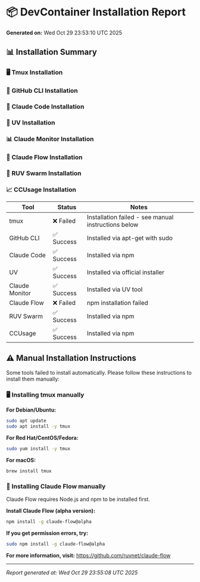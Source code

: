 # 📦 DevContainer Installation Report

**Generated on:** Wed Oct 29 23:53:10 UTC 2025

## 📊 Installation Summary

### 🖥️ Tmux Installation
### 🐙 GitHub CLI Installation
### 🤖 Claude Code Installation
### 🐍 UV Installation
### 📊 Claude Monitor Installation
### 🌊 Claude Flow Installation
### 🐝 RUV Swarm Installation
### 📈 CCUsage Installation
| Tool | Status | Notes |
|------|--------|-------|
| tmux | ❌ Failed | Installation failed - see manual instructions below |
| GitHub CLI | ✅ Success | Installed via apt-get with sudo |
| Claude Code | ✅ Success | Installed via npm |
| UV | ✅ Success | Installed via official installer |
| Claude Monitor | ✅ Success | Installed via UV tool |
| Claude Flow | ❌ Failed | npm installation failed |
| RUV Swarm | ✅ Success | Installed via npm |
| CCUsage | ✅ Success | Installed via npm |

## ⚠️ Manual Installation Instructions

Some tools failed to install automatically. Please follow these instructions to install them manually:

### 🖥️ Installing tmux manually

**For Debian/Ubuntu:**
```bash
sudo apt update
sudo apt install -y tmux
```

**For Red Hat/CentOS/Fedora:**
```bash
sudo yum install -y tmux
```

**For macOS:**
```bash
brew install tmux
```

### 🌊 Installing Claude Flow manually

Claude Flow requires Node.js and npm to be installed first.

**Install Claude Flow (alpha version):**
```bash
npm install -g claude-flow@alpha
```

**If you get permission errors, try:**
```bash
sudo npm install -g claude-flow@alpha
```

**For more information, visit:** https://github.com/ruvnet/claude-flow


---

*Report generated at: Wed Oct 29 23:55:08 UTC 2025*
